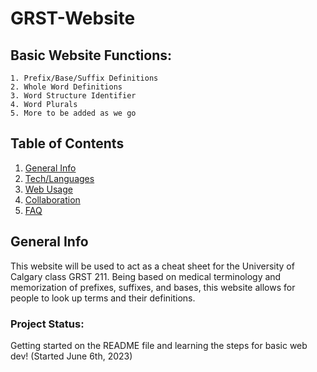 # GRST-Website
## Basic Website Functions:
```
1. Prefix/Base/Suffix Definitions
2. Whole Word Definitions
3. Word Structure Identifier
4. Word Plurals
5. More to be added as we go
```
## Table of Contents
1. [General Info](#General-Info)
2. [Tech/Languages](#Tech/Languages)
3. [Web Usage](#Web-Usage)
4. [Collaboration](#Collaboration)
5. [FAQ](#FAQ)

## General Info
This website will be used to act as a cheat sheet for the University of Calgary class GRST 211. Being based on medical terminology and memorization of prefixes,
suffixes, and bases, this website allows for people to look up terms and their definitions. 
### Project Status:
Getting started on the README file and learning the steps for basic web dev! (Started June 6th, 2023)

